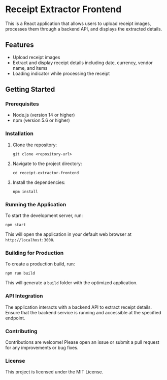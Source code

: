 # Receipt Extractor Frontend

This is a React application that allows users to upload receipt images, processes them through a backend API, and displays the extracted details.

## Features

- Upload receipt images
- Extract and display receipt details including date, currency, vendor name, and items
- Loading indicator while processing the receipt

## Getting Started

### Prerequisites

- Node.js (version 14 or higher)
- npm (version 5.6 or higher)

### Installation

1. Clone the repository:
   ```
   git clone <repository-url>
   ```

2. Navigate to the project directory:
   ```
   cd receipt-extractor-frontend
   ```

3. Install the dependencies:
   ```
   npm install
   ```

### Running the Application

To start the development server, run:
```
npm start
```
This will open the application in your default web browser at `http://localhost:3000`.

### Building for Production

To create a production build, run:
```
npm run build
```
This will generate a `build` folder with the optimized application.

### API Integration

The application interacts with a backend API to extract receipt details. Ensure that the backend service is running and accessible at the specified endpoint.

### Contributing

Contributions are welcome! Please open an issue or submit a pull request for any improvements or bug fixes.

### License

This project is licensed under the MIT License.